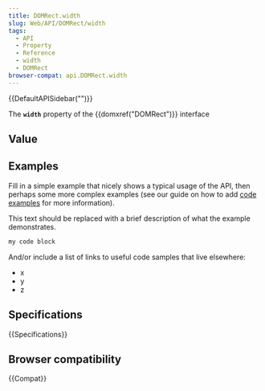 ```yaml
---
title: DOMRect.width
slug: Web/API/DOMRect/width
tags:
  - API
  - Property
  - Reference
  - width
  - DOMRect
browser-compat: api.DOMRect.width
---
```

{{DefaultAPISidebar("")}}

The **`width`** property of the {{domxref("DOMRect")}} interface 

## Value



## Examples

Fill in a simple example that nicely shows a typical usage of the API, then perhaps some more complex examples (see our guide on how to add [code examples](/en-US/docs/MDN/Contribute/Structures/Code_examples) for more information).

This text should be replaced with a brief description of what the example demonstrates.

```js
my code block
```

And/or include a list of links to useful code samples that live elsewhere:

*   x
*   y
*   z

## Specifications

{{Specifications}}

## Browser compatibility

{{Compat}}


